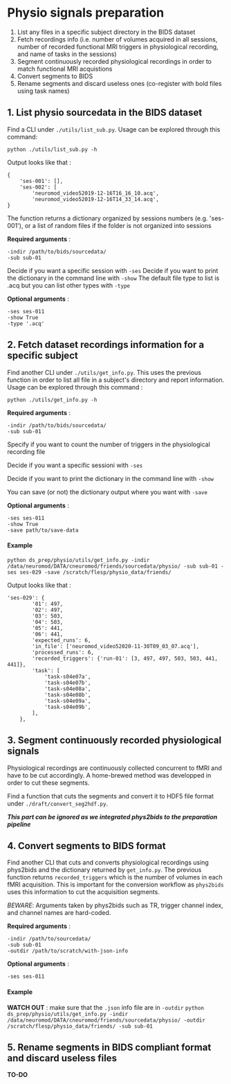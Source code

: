 # Physio signals preparation

1. List any files in a specific subject directory in the BIDS dataset
2. Fetch recordings info (i.e. number of volumes acquired in all sessions, number of recorded functional MRI triggers in physiological recording, and name of tasks in the sessions)
3. Segment continuously recorded physiological recordings in order to match functional MRI acquistions
4. Convert segments to BIDS
5. Rename segments and discard useless ones (co-register with bold files using task names)

## 1. List physio sourcedata in the BIDS dataset
Find a CLI under `./utils/list_sub.py`. Usage can be explored through this command:

``python ./utils/list_sub.py -h``

Output looks like that :
```
{
    'ses-001': [],
    'ses-002': [
        'neuromod_video52019-12-16T16_16_10.acq',
        'neuromod_video52019-12-16T14_33_14.acq',
}
```

The function returns a dictionary organized by sessions numbers (e.g. 'ses-001'), or a list of random files if the folder is not organized into sessions

**Required arguments** :
```
-indir /path/to/bids/sourcedata/
-sub sub-01

```
Decide if you want a specific session with `-ses`
Decide if you want to print the dictionary in the command line with `-show`
The default file type to list is .acq but you can list other types with `-type`

**Optional arguments** :
```
-ses ses-011
-show True
-type '.acq'
```

## 2. Fetch dataset recordings information for a specific subject
Find another CLI under `./utils/get_info.py`. This uses the previous function in order to list all file in a subject's directory and report information. Usage can be explored through this command :

``python ./utils/get_info.py -h``




**Required arguments** :
```
-indir /path/to/bids/sourcedata/
-sub sub-01
```
Specify if you want to count the number of triggers in the physiological recording file

Decide if you want a specific sessioni with `-ses`

Decide if you want to print the dictionary in the command line with `-show`

You can save (or not) the dictionary output where you want with `-save`

**Optional arguments** :
```
-ses ses-011
-show True
-save path/to/save-data
```
#### Example
``python ds_prep/physio/utils/get_info.py -indir /data/neuromod/DATA/cneuromod/friends/sourcedata/physio/ -sub sub-01 -ses ses-029 -save /scratch/flesp/physio_data/friends/``

Output looks like that :
```
'ses-029': {
        '01': 497,
        '02': 497,
        '03': 503,
        '04': 503,
        '05': 441,
        '06': 441,
        'expected_runs': 6,
        'in_file': ['neuromod_video52020-11-30T09_03_07.acq'],
        'processed_runs': 6,
        'recorded_triggers': {'run-01': [3, 497, 497, 503, 503, 441, 441]},
        'task': [
            'task-s04e07a',
            'task-s04e07b',
            'task-s04e08a',
            'task-s04e08b',
            'task-s04e09a',
            'task-s04e09b',
        ],
    },

```

## 3. Segment continuously recorded physiological signals
Physiological recordings are continuously collected concurrent to fMRI and have to be cut accordingly. A home-brewed method was developped in order to cut these segments.

Find a function that cuts the segments and convert it to HDF5 file format under `./draft/convert_seg2hdf.py`.

***This part can be ignored as we integrated phys2bids to the preparation pipeline***

## 4. Convert segments to BIDS format
Find another CLI that cuts and converts physiological recordings using phys2bids and the dictionary returned by `get_info.py`. The previous function returns `recorded_triggers` which is the number of volumes in each fMRI acquisition. This is important for the conversion workflow as `phys2bids` uses this information to cut the acquisition segments.

*BEWARE*: Arguments taken by phys2bids such as TR, trigger channel index, and channel names are hard-coded.

**Required arguments** :
```
-indir /path/to/sourcedata/
-sub sub-01
-outdir /path/to/scratch/with-json-info
```
**Optional arguments** :
```
-ses ses-011
```
#### Example
**WATCH OUT** : make sure that the `.json` info file are in `-outdir`
``python ds_prep/physio/utils/get_info.py -indir /data/neuromod/DATA/cneuromod/friends/sourcedata/physio/ -outdir /scratch/flesp/physio_data/friends/ -sub sub-01``
## 5. Rename segments in BIDS compliant format and discard useless files
**TO-DO**

